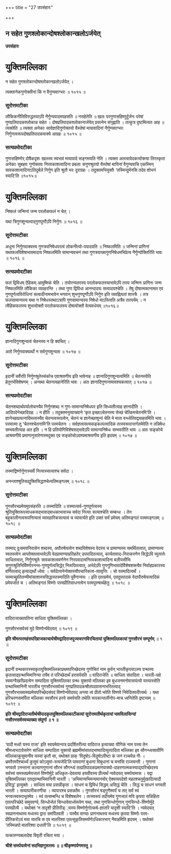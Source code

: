 +++
title = "27 उपसंहारः"

+++


## न सहेत गुणश्लोकान्दोषश्लोकान्खलोऽर्जयेत्

**उपसंहारः**

# **युक्तिमल्लिका**

न सहेत गुणश्लोकान्दोषश्लोकान्खलोऽर्जयेत् ।

त्यक्तानेकगुणोक्तीनां किं न वैगुण्यवाग्भरः ॥ १०१५ ॥

### **सुरोत्तमटीका**

लौकिकनीतिविरुद्धतयाऽपि नैर्गुण्यवादमपहसति ॥ नसहेतेति ॥ खलः परगुणासहिष्णुर्दुर्जनः परेषां गुणप्रतिपादकश्लोकान्न सहेत । दोषप्रतिपादकश्लोकानार्जयेत् प्रयत्नेन संगृह्णाति । तत्कुत्र दृष्टमित्यत आह ॥ त्यक्तेति ॥ त्यक्ता अनेकाः सार्वज्ञादिगुणोक्तयो यैस्तेषां मायावादिनां नैर्गुण्यवाग्भरः निर्गुणत्वरूपदोषप्रतिपादकवाक्ये आग्रहः ॥ १०१५ ॥

### **सत्यप्रमोदटीका**

गुणासहिष्णोर् दोषैकदृशः खलस्य स्वभावं मायावादे सङ्गमयति नेति । त्यक्ता अतत्वावेदकत्वोक्त्या तिरस्कृता अनेकाः सुबहवः गुणोक्तयः निरवकाशत्वादिना प्रबलाः सगुणश्रुतयो यैस्तेषां मायिनां वैगुण्यवाचि एकस्मिन् सावकाशत्वादिनाऽतिदुर्बले निर्गुण इति श्रुतौ भरः दुराग्रहः । तदुक्तमभियुक्तैः ‘तस्मिन्दुर्मनसि तदेव शोभनं स्यादि’ति ॥१०१५॥

# **युक्तिमल्लिका**

निष्फलं जन्मिनां जन्म परलोकफलं न चेत् ।

यथा त्रिगुणशून्यत्वाद्गुणपूर्णोऽपि निर्गुणः ॥ १०१६ ॥

### **सुरोत्तमटीका**

अधुना निर्गुणवाक्यस्य गुणत्रयनिषेधपरत्वं लोकनीत्यो-पपादयति ॥ निष्फलमिति ॥ जन्मिनां प्राणिनां यथाफलविशेषाभावमादाय निष्फलमिति सामान्यवचनं तथा गुणत्रयाख्यगुणनिषेधमभिप्रेत्य नैर्गुण्योक्तिरिति भावः ॥ १०१६ ॥

### **सत्यप्रमोदटीका**

फलं द्विविधम् ऐहिकम् आमुष्मिकं चेति । तयोरन्यतरस्य परलोकफलस्याभावेऽपि तस्य जन्मिनः प्राणिनः जन्म निष्फलमिति लौकिका व्यवहरन्ति । तथा गुणा द्विविधा आनन्दादयः सत्वादयश्चेति । तेषु दोषात्मकानामत एव गुणपूर्णत्वविरोधिनां सत्वादीनामभावेन भगवान् शुभगुणपूर्णोऽपि निर्गुण इति व्यवह्नियतां शास्त्रैः । तत्र फलसामान्यस्य यथा न निषेधस्तथाऽत्रापि गुणसामान्यस्य निषेधो माऽस्त्विति अत्रैव तात्पर्यम् । न त्वैहिकफलस्य शुभत्वोक्तौ परलोकफलस्य दोषत्वोक्तौ वेत्यवधेयम् ॥१०१६॥

# **युक्तिमल्लिका**

ज्ञानादिगुणशून्यत्वं चेतनस्य न हि क्वचित् ।

अतो निर्गुणवाक्यार्थो न सर्वगुणशून्यता ॥ १०१७ ॥

### **सुरोत्तमटीका**

इदानीं सर्वैरपि निर्गुणश्रुतेस्संकोच एवाश्रयणीय इति भावेनाह ॥ ज्ञानादिगुणशून्यत्वमिति ॥ चेतनस्येति हेतुगर्भविशेषणम् । अन्यथा चेतनत्वहानेरिति भावः । अतः ज्ञानादिगुणानामावश्यकत्वात् ॥ १०१७ ॥

### **सत्यप्रमोदटीका**

चेतनशब्दार्थपर्यालोचनयैव निर्गुणशब्दः न गुण-सामान्यनिषेधपर इति सिध्यतीत्याह ज्ञानादीति । आदिपदेनेच्छादिग्रहः । न हीति । तदुक्तमनुव्याख्याने ‘कृत इच्छाऽचेतनस्य सेच्छं चेत्किमचेतनमि’ति । ज्ञानेच्छाप्रयत्नादिमत्त्वस्यैव चेतनत्वरूपत्वेन, चेतनं च ज्ञानेच्छाशून्यं चेति मे माता वन्ध्येतिवद्व्याहतमिति भावः । परमात्मा तु ‘चेतनश्चेतनामि’ति परमचेतनः । सर्वज्ञत्वसत्यसङ्कल्पत्वादिकं तत्स्वरूपान्तर्गतमेवेति न तन्निषेधः सम्भवतीत्याह अत इति । न हि प्रतियोगिविशेषसद्भावेऽपि सामान्यनिषेधः सम्भवतीति भावः ॥ अतः सङ्कोचे आश्रयणीये प्रमाणानुसारेणास्मदुक्त एव सङ्कोचोऽवश्यमाश्रयणीय इति हृदयम् ॥ १०१७ ॥

# **युक्तिमल्लिका**

तस्माद्विष्णोर्गुणास्सर्वे नित्यास्सत्याश्च सर्वदा ।

अनन्ताश्श्रुतिसद्युक्तिसिद्धाश्चेत्यतिमङ्गलम् ॥ १०१८ ॥

### **सुरोत्तमटीका**

गुणसौरभप्रमेयमुपसंहरति ॥ तस्मादिति ॥ तस्मात्सर्व-गुणपूर्णत्वस्य श्रुतियुक्तिरूपसाधकसद्भावाद्बाधकाभावाच्च सर्वदा नित्याः सत्याश्चेति सम्बन्धः । तेन बहुकालीनत्वरूपनित्यत्वं व्यावहारिकसत्यत्वं च व्यावर्त्यते इति उक्तं सर्वं प्रमेयम् अतिमङ्गलं परममङ्गलम् ॥ १०१८ ॥

### **सत्यप्रमोदटीका**

तस्माद् दुःसमयनिरासेन शब्दस्य, अपौरुषेयत्वेन शब्दविशेषस्य वेदस्य च प्रामाण्यस्य समर्थितत्वात्, प्रामाण्यस्य स्वतस्त्वेन आप्तोक्तत्वाभावेऽपि वेदप्रामाण्याप्रतिहतेर् उपपादितत्वात्, कार्यतावाद-निराकरणेन सिद्धेऽपि व्युत्पत्तेः साधितत्वात्, निर्गुणश्रुतेः सावकाशत्ववर्णनेन निरपवादत्वनिरवकाशत्वादिना बलीयसीभिः सगुणश्रुतिभिर्विष्णोरनन्त-गुणपूर्णत्वसिद्धेर् निरूपितत्वात्, अभेदेऽपि गुणगुणिभावादेर्विशेषशक्त्यैव निर्वाहप्रकारस्य वर्णितत्वाद् इत्याद्यर्थो ध्येयः । सर्वदेत्यनेनोक्तस्यौपचारिकत्व-व्यावृत्तिः । चो यस्मादित्यर्थे । यस्माच्छ्रुतितन्मीमांसाशास्त्रसिद्धास्तस्मादिति पूर्वेणान्वयः । इति एतत्प्रमेयं, एतदुपपादकं वेदापौरुषेयत्वादिकं प्रमेयजातं च । अतिमङ्गलं विष्णोः परमप्रीतिसाधनत्वेन परमपुरुषार्थहेतुः ॥ १०१८ ॥

# **युक्तिमल्लिका**

वादिराजाख्ययतिना साधिता युक्तिमल्लिका ।

गुणसौरभसर्वस्वं मुदे विष्णोर्न्यवेदयत् ॥ १०१९ ॥

**इति श्रीमत्परमहंसपरिव्राजकाचार्यश्रीमद्वादिराजपूज्यचरणविरचितायां युक्तिमल्लिकायां गुणसौरभं सम्पूर्णम्** ॥ १ ॥

### **सुरोत्तमटीका**

इदानीं ग्रन्थकारस्स्वकृतयुक्तिमल्लिकाप्रथमपरिच्छेदस्य गुणोचितं नाम कुर्वन् भारतीकृपयाऽस्य ग्रन्थस्य कृतत्वाद्ग्रन्थाभिमानिन्या तयैव तं परिच्छेदार्थं हरावर्पयति ॥ वादिराजेति ॥ साधिता संपादिता । भारती-पक्षे स्ववाग्वैखरीप्रदत्वेन सम्पादिता युक्तिमल्लिका ग्रन्थः युक्तयो मल्लिका इव बुधजनमनोवासयंत्यो यस्यास्सेति ग्रन्थाभिमानिनी भारतीच गुणसौरभसर्वस्वं गुणप्रतिपादकश्रौतपदवासनाभरितत्वाद् गुणसौरभाख्यस्वप्रमेयपरिच्छेदसंपदं विष्णोर्न्यवेदयद् अनया त्वं प्रीतो भवेति विष्णवे निवेदितवतीत्यर्थः । यथा हरिचरणसमर्पिता मल्लिका स्वसौरभं हरये समर्पयति तथेति रूपकान्तर्लीनोप-माच ध्वनितेति द्रष्टव्यम् ॥ १०१९ ॥

**इति श्रीमद्वादिराजतीर्थश्रीपादकृतयुक्तिमल्लिकाटीकायां सुरोत्तमतीर्थकृतायां भावविलासिन्यां णसौरभसर्वस्वव्याख्या संपूर्णा ॥ १ ॥**

### **सत्यप्रमोदटीका**

‘वादी मध्वो यस्य राजा’ इति स्वयमेवान्यत्र प्रदर्शितरीत्या वादिराज इत्याख्या यौगिकं नाम यस्य तेन श्रीमध्वभटाग्रेसरेण साधिता सम्पादिता युक्तयो ब्रह्ममीमांसातद्भाष्यादिव्युत्पादिता मल्लिका इव सौगन्ध्यस्रावीणि मल्लिकाकुसुमानीव यस्यां कृतौ सा, यथोक्तं प्राक् ‘विदुषोऽ-विदुषोऽपीष्टा कं जनं रञ्चयेन्न गीः । भ्रमरैरमरैश्चार्थ्यं कुसुमं कोऽसुमां-स्त्यजेदि’ति पामराणां बुधानां विबुधानां च मनांसि रञ्जयन्ती । गुणानां भगवतो ऽनन्तानां कल्याणगुणानां सौरभं सौगन्ध्यं तत्प्रतिपादकप्रमाणवाक्यो-दाहरणात्मकस्याद्यपरिच्छेदस्य सर्वस्वं समस्तप्रमेयजातं विष्णोर्मुदे अधिकृत-देवताया हयग्रीवस्य प्रीत्यर्थं न्यवेदयत् समर्पयामास । यद्वा युक्तिमल्लिका एतद्ग्रन्थाभिमानिनी भारती । ‘अभिमान्यभिमन्यमानयोर् ऐक्यव्यपदेशो महतश्चतुर्मुखादित्यादौ प्रसिद्ध’ इत्युक्तेः । साधिता मया प्रसन्नीकृता । साधनं च द्विविधं सिद्धम् असिद्धं चेति । सिद्धं च साधनं भगवती भारती । सव्यापारीकरणीया । व्यापारश्च प्रसन्नतैव । गुणसौरभं षड्गुणैश्वर्यं च तत् सर्वं स्वं भगवत्स्वरूपभूतमेव । स्वं तत्सम्बन्धि च विशेषबलेन । तत्स्वरूपं तदीयमेव गुणजातं मयि कृपया सन्निहिता एतत्परिच्छेदे समुपवर्ण्य, सिन्धोर्जलं सिन्धावेवार्ध्यरूपेण यथा, तथा गुणसिन्धोर्गुणान् गुणसिन्धो-र्विष्णोर्मुदे परमप्रीत्यै । यथोक्तं ‘न तादृशी प्रीतिरीड््यस्य विष्णोर्गुणोत्कर्ष-ज्ञातरि यादृशी स्यादि’ति । न्यवेदयत् स्वप्राणनाथस्य मध्वस्य द्वारा समर्पितवती । यस्यैव वाण्याः प्राणनाथस्य मध्वस्य कृपया विष्णोः परम-प्रीतिकरोऽयं मया व्यरचि स एव मातरिश्वा एतत्सुकृतिसमर्पणेऽधिकारभाग् नैवाहमिति हृदयम् । यथोक्तं ‘तस्मिन्नपो मातरिश्वा दधाती’ति ॥ १०१९ ॥

यत्कारुण्यबलादेषा विवृती रचिता मया ।

**श्रीशे समर्पयत्वेनां सदभिज्ञगुरूत्तमः ॥ ॥ श्रीकृष्णार्पणमस्तु ॥**

